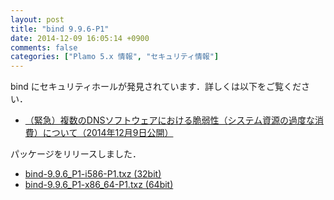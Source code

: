 ```yaml
---
layout: post
title: "bind 9.9.6-P1"
date: 2014-12-09 16:05:14 +0900
comments: false
categories: ["Plamo 5.x 情報", "セキュリティ情報"]
---
```


bind にセキュリティホールが発見されています．詳しくは以下をご覧ください．

* [（緊急）複数のDNSソフトウェアにおける脆弱性（システム資源の過度な消費）について（2014年12月9日公開）](http://jprs.jp/tech/security/2014-12-09-multiple-impl-vuln-delegation-limit.html)

パッケージをリリースしました．

* [bind-9.9.6_P1-i586-P1.txz (32bit)](ftp://plamo.linet.gr.jp/pub/Plamo-5.x/x86/plamo/01_minimum/network.txz/bind-9.9.6_P1-i586-P1.txz)
* [bind-9.9.6_P1-x86_64-P1.txz (64bit)](ftp://plamo.linet.gr.jp/pub/Plamo-5.x/x86_64/plamo/01_minimum/network.txz/bind-9.9.6_P1-x86_64-P1.txz)